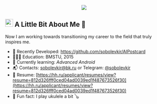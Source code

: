 <p align="center">
  <img src="https://capsule-render.vercel.app/api?type=waving&height=100&color=gradient&text=Hello!&fontColor=FFFFFF&fontSize=28&animation=fadeIn&reversal=false"/>
</p>

<h2><img src="https://cdn.jsdelivr.net/gh/devicons/devicon@latest/icons/android/android-plain.svg" alt="android" width="25" height="25"/>&nbsp;A Little Bit About Me 🥸</h2>

Now I am working towards transitioning my career to the field that truly inspires me.

- 🔭 Recently Developed: https://github.com/sobolevkir/AIPostcard
- 👨🏼‍🎓 Education: BMSTU, 2015
- 🌱 Currently learning: *Advanced Android*
- 📬 Contacts: <a href="mailto:sobolevkir@bk.ru">sobolevkir@bk.ru</a> or Telegram: <a href="https://t.me/sobolevkir" target="blank">@sobolevkir</a>
- 📄 Resume: [https://hh.ru/applicant/resumes/view?resume=812d326fff0ced04ad0039ed1f487673526f30](https://hh.ru/applicant/resumes/view?resume=812d326fff0ced04ad0039ed1f487673526f30)
- 🤪 Fun fact: I play ukulele a bit 🪕

